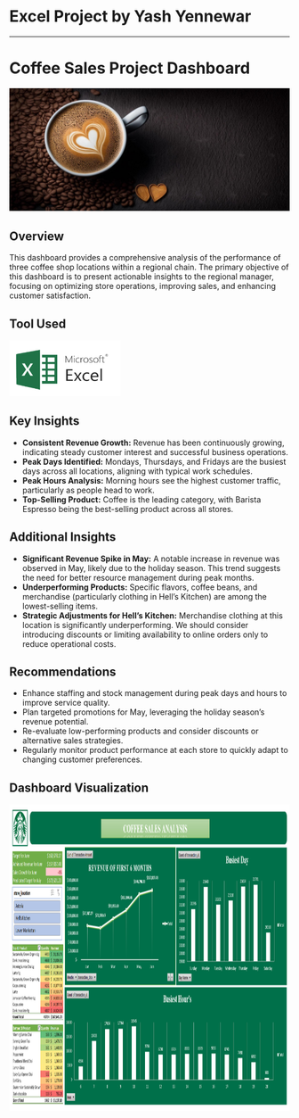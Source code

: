 # Excel Project by Yash Yennewar
---

# Coffee Sales Project Dashboard
![Coffee Background Banner (4)](Screenshots/coffee.jpg)

## Overview

This dashboard provides a comprehensive analysis of the performance of three coffee shop locations within a regional chain. The primary objective of this dashboard is to present actionable insights to the regional manager, focusing on optimizing store operations, improving sales, and enhancing customer satisfaction.

## Tool Used

<img src="Screenshots/microsoft-excel.png" width="200" height="100"/>&nbsp;

## Key Insights

* **Consistent Revenue Growth:** Revenue has been continuously growing, indicating steady customer interest and successful business operations.
* **Peak Days Identified:** Mondays, Thursdays, and Fridays are the busiest days across all locations, aligning with typical work schedules.
* **Peak Hours Analysis:** Morning hours see the highest customer traffic, particularly as people head to work.
* **Top-Selling Product:** Coffee is the leading category, with Barista Espresso being the best-selling product across all stores.

## Additional Insights

* **Significant Revenue Spike in May:** A notable increase in revenue was observed in May, likely due to the holiday season. This trend suggests the need for better resource management during peak months.
* **Underperforming Products:** Specific flavors, coffee beans, and merchandise (particularly clothing in Hell’s Kitchen) are among the lowest-selling items.
* **Strategic Adjustments for Hell’s Kitchen:** Merchandise clothing at this location is significantly underperforming. We should consider introducing discounts or limiting availability to online orders only to reduce operational costs.

## Recommendations

* Enhance staffing and stock management during peak days and hours to improve service quality.
* Plan targeted promotions for May, leveraging the holiday season’s revenue potential.
* Re-evaluate low-performing products and consider discounts or alternative sales strategies.
* Regularly monitor product performance at each store to quickly adapt to changing customer preferences.

## Dashboard Visualization

<img src="Screenshots/Dashboard.png" width="3200" height="550"/>&nbsp;
